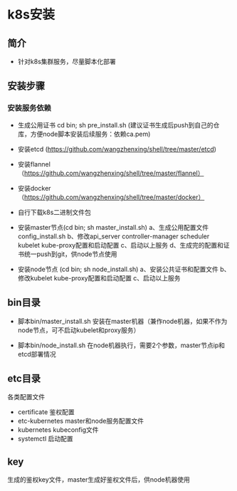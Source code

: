 # k8s安装

## 简介

- 针对k8s集群服务，尽量脚本化部署

## 安装步骤
### 安装服务依赖
- 生成公用证书 cd bin; sh pre_install.sh (建议证书生成后push到自己的仓库，方便node脚本安装后续服务：依赖ca.pem)
- 安装etcd (https://github.com/wangzhenxing/shell/tree/master/etcd)
- 安装flannel（https://github.com/wangzhenxing/shell/tree/master/flannel）
- 安装docker（https://github.com/wangzhenxing/shell/tree/master/docker）

- 自行下载k8s二进制文件包
- 安装master节点(cd bin; sh master_install.sh)
  a、生成公用配置文件 config_install.sh
  b、修改api_server controller-manager scheduler kubelet kube-proxy配置和启动配置
  c、启动以上服务
  d、生成完的配置和证书统一push到git，供node节点使用
- 安装node节点 (cd bin; sh node_install.sh)
  a、安装公共证书和配置文件
  b、修改kubelet kube-proxy配置和启动配置
  c、启动以上服务


## bin目录
- 脚本bin/master_install.sh
安装在master机器（兼作node机器，如果不作为node节点，可不启动kubelet和proxy服务）


- 脚本bin/node_install.sh
在node机器执行，需要2个参数，master节点ip和etcd部署情况


## etc目录
各类配置文件
- certificate 鉴权配置
- etc-kubernetes master和node服务配置文件
- kubernetes kubeconfig文件
- systemctl 启动配置


## key
生成的鉴权key文件，master生成好鉴权文件后，供node机器使用
